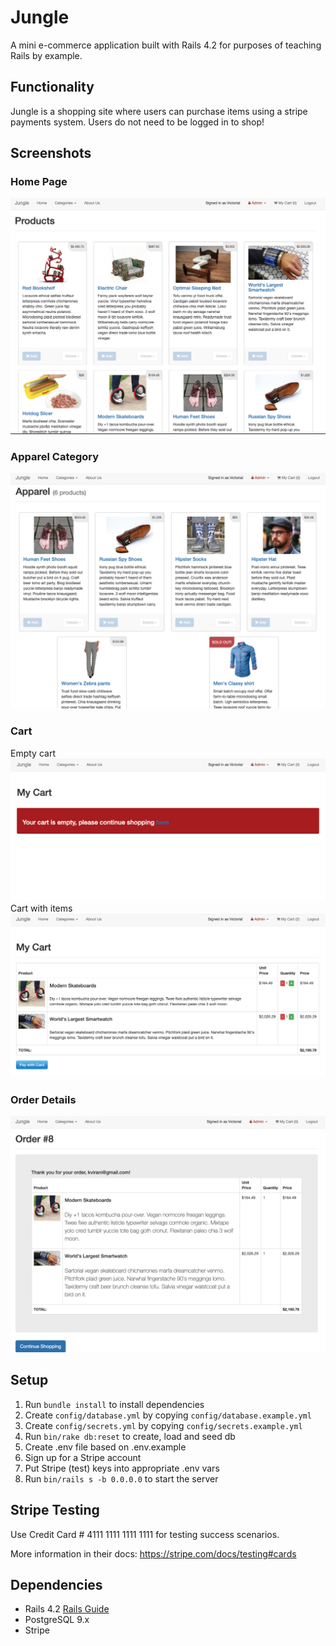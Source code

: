 # Jungle

A mini e-commerce application built with Rails 4.2 for purposes of teaching Rails by example.

## Functionality
Jungle is a shopping site where users can purchase items using a stripe payments system. Users do not need to be logged in to shop!

## Screenshots

### Home Page
!["Screenshot of homepage"](https://github.com/victoriamlee/jungle-rails/blob/master/docs/home-page.png)

### Apparel Category
!["Screenshot of apparel category"](https://github.com/victoriamlee/jungle-rails/blob/master/docs/apparel-category.png)

### Cart
Empty cart
!["Screenshot of empty cart"](https://github.com/victoriamlee/jungle-rails/blob/master/docs/empty-cart.png)
Cart with items
!["Screenshot of cart"](https://github.com/victoriamlee/jungle-rails/blob/master/docs/cart.png)

### Order Details
!["Screenshot of order details"](https://github.com/victoriamlee/jungle-rails/blob/master/docs/order-details.png)

## Setup

1. Run `bundle install` to install dependencies
2. Create `config/database.yml` by copying `config/database.example.yml`
3. Create `config/secrets.yml` by copying `config/secrets.example.yml`
4. Run `bin/rake db:reset` to create, load and seed db
5. Create .env file based on .env.example
6. Sign up for a Stripe account
7. Put Stripe (test) keys into appropriate .env vars
8. Run `bin/rails s -b 0.0.0.0` to start the server

## Stripe Testing

Use Credit Card # 4111 1111 1111 1111 for testing success scenarios.

More information in their docs: <https://stripe.com/docs/testing#cards>

## Dependencies

* Rails 4.2 [Rails Guide](http://guides.rubyonrails.org/v4.2/)
* PostgreSQL 9.x
* Stripe
